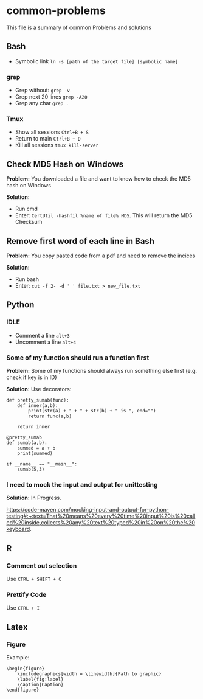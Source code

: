 # common-problems
This file is a summary of common Problems and solutions

## Bash

* Symbolic link `ln -s [path of the target file] [symbolic name]`

### grep
* Grep without: `grep -v`
* Grep next 20 lines `grep -A20`
* Grep any char `grep .`

### Tmux

* Show all sessions `Ctrl+B + S`
* Return to main `Ctrl+B + D`
* Kill all sessions `tmux kill-server`

## Check MD5 Hash on Windows
**Problem:** You downloaded a file and want to know how to check the MD5 hash on Windows


**Solution:**
- Run cmd
- Enter: `CertUtil -hashfil %name of file% MD5`. This will return the MD5 Checksum

## Remove first word of each line in Bash
**Problem:** You copy pasted code from a pdf and need to remove the incices

**Solution:**
- Run bash
- Enter: `cut -f 2- -d ' ' file.txt > new_file.txt`


## Python
### IDLE

* Comment a line `alt+3`
* Uncomment a line `alt+4`


### Some of my function should run a function first
**Problem:** Some of my functions should always run something else first (e.g. check if key is in ID)

**Solution:**
Use decorators:
```
def pretty_sumab(func):                                                                                     
    def inner(a,b):                                                                                         
        print(str(a) + " + " + str(b) + " is ", end="")                                                     
        return func(a,b)                                                                                    
                                                                                                            
    return inner                                                                                            
                                                                                                            
@pretty_sumab                                                                                               
def sumab(a,b):                                                                                             
    summed = a + b                                                                                          
    print(summed)                                                                                      
                                                                                                            
if __name__ == "__main__":                                                                                  
    sumab(5,3)   
```

### I need to mock the input and output for unittesting
**Solution:**
In Progress. 

https://code-maven.com/mocking-input-and-output-for-python-testing#:~:text=That%20means%20every%20time%20input%20is%20called%20inside,collects%20any%20text%20typed%20in%20on%20the%20keyboard.

## R

### Comment out selection
Use `CTRL + SHIFT + C`

### Prettify Code
Use `CTRL + I`


## Latex

### Figure
Example:

```
\begin{figure}
    \includegraphics[width = \linewidth]{Path to graphic}
    \label{fig:label}
    \caption{Caption}
\end{figure}
```
